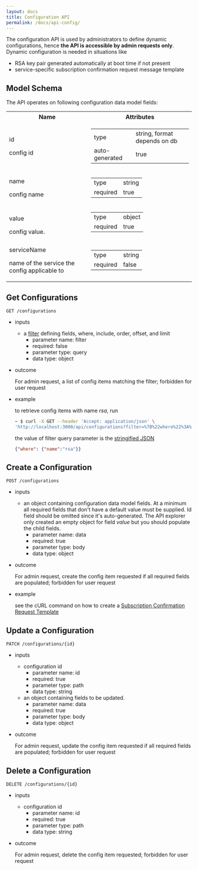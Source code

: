 ```yaml
---
layout: docs
title: Configuration API
permalink: /docs/api-config/
---
```

The configuration API is used by administrators to define dynamic configurations, hence **the API is accessible by admin requests only**. Dynamic configuration is needed in situations like

* RSA key pair generated automatically at boot time if not present
* service-specific subscription confirmation request message template

## Model Schema
The API operates on following configuration data model fields: 
<table>
  <tr>
    <th>Name</th>
    <th>Attributes</th>
  </tr>
  <tr>
    <td>
      <p class="name">id</p>
      <p class="description">config id</p>
    </td>
    <td>
      <table>
        <tr><td>type</td><td>string, format depends on db</td></tr>
        <tr><td>auto-generated</td><td>true</td></tr>
      </table>
    </td>
  </tr>
  <tr>
    <td>
      <p class="name">name</p>
      <p class="description">config name</p>
    </td>
    <td>
      <table>
        <tr><td>type</td><td>string</td></tr>
        <tr><td>required</td><td>true</td></tr>
      </table>
    </td>
  </tr>
  <tr>
    <td>
      <p class="name">value</p>
      <div class="description">config value.
      </div>
    </td>
    <td>
      <table>
        <tr><td>type</td><td>object</td></tr>
        <tr><td>required</td><td>true</td></tr>
      </table>
    </td>
  </tr>
  <tr>
    <td>
      <p class="name">serviceName</p>
      <p class="description">name of the service the config applicable to</p>
    </td>
    <td>
      <table>
        <tr><td>type</td><td>string</td></tr>
        <tr><td>required</td><td>false</td></tr>
      </table>
    </td>
  </tr>
</table>

## Get Configurations
```
GET /configurations
```
* inputs 
  * a [filter](https://loopback.io/doc/en/lb3/Querying-data.html#filters) defining fields, where, include, order, offset, and limit
    * parameter name: filter
    * required: false
    * parameter type: query
    * data type: object
* outcome
  
  For admin request, a list of config items matching the filter; forbidden for user request

* example

  to retrieve config items with name *rsa*, run
  
  ```bash
  ~ $ curl -X GET --header 'Accept: application/json' \
  'http://localhost:3000/api/configurations?filter=%7B%22where%22%3A%20%7B%22name%22%3A%22rsa%22%7D%7D'
  ```
  the value of filter query parameter is the [stringified JSON](https://loopback.io/doc/en/lb3/Querying-data.html#using-stringified-json-in-rest-queries) 
  
  ```json
  {"where": {"name":"rsa"}}
  ```

## Create a Configuration
```
POST /configurations
```
* inputs 
  * an object containing configuration data model fields. At a minimum all required fields that don't have a default value must be supplied. Id field should be omitted since it's auto-generated. The API explorer only created an empty object for field *value* but you should populate the child fields.
    * parameter name: data
    * required: true
    * parameter type: body
    * data type: object
* outcome
  
  For admin request, create the config item requested if all required fields are populated; forbidden for user request

* example
  
  see the cURL command on how to create a [Subscription Confirmation Request Template](../configuration/#subscription-confirmation-request-template)

## Update a Configuration
```
PATCH /configurations/{id}
```
* inputs 
  * configuration id
    * parameter name: id
    * required: true
    * parameter type: path
    * data type: string
  * an object containing fields to be updated. 
    * parameter name: data
    * required: true
    * parameter type: body
    * data type: object

* outcome
  
  For admin request, update the config item requested if all required fields are populated; forbidden for user request


## Delete a Configuration
```
DELETE /configurations/{id}
```
* inputs 
  * configuration id
    * parameter name: id
    * required: true
    * parameter type: path
    * data type: string

* outcome
  
  For admin request, delete the config item requested; forbidden for user request

